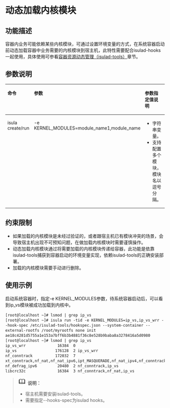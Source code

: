 # 动态加载内核模块<a name="ZH-CN_TOPIC_0184808023"></a>

## 功能描述<a name="zh-cn_topic_0182200838_section12374522153810"></a>

容器内业务可能依赖某些内核模块，可通过设置环境变量的方式，在系统容器启动前动态加载容器中业务需要的内核模块到宿主机，此特性需要配合isulad-hooks一起使用，具体使用可参看[容器资源动态管理（isulad-tools）](容器资源动态管理（isulad-tools）.md)章节。

## 参数说明<a name="zh-cn_topic_0182200838_section20744834163815"></a>

<a name="zh-cn_topic_0182200838_table1869210387418"></a>
<table><thead align="left"><tr id="zh-cn_topic_0182200838_row1569373816419"><th class="cellrowborder" valign="top" width="20.22%" id="mcps1.1.4.1.1"><p id="zh-cn_topic_0182200838_p106936387415"><a name="zh-cn_topic_0182200838_p106936387415"></a><a name="zh-cn_topic_0182200838_p106936387415"></a>命令</p>
</th>
<th class="cellrowborder" valign="top" width="51.910000000000004%" id="mcps1.1.4.1.2"><p id="zh-cn_topic_0182200838_p15693173814112"><a name="zh-cn_topic_0182200838_p15693173814112"></a><a name="zh-cn_topic_0182200838_p15693173814112"></a>参数</p>
</th>
<th class="cellrowborder" valign="top" width="27.87%" id="mcps1.1.4.1.3"><p id="zh-cn_topic_0182200838_p867912565112"><a name="zh-cn_topic_0182200838_p867912565112"></a><a name="zh-cn_topic_0182200838_p867912565112"></a>参数指定值说明</p>
</th>
</tr>
</thead>
<tbody><tr id="zh-cn_topic_0182200838_row12693163810415"><td class="cellrowborder" valign="top" width="20.22%" headers="mcps1.1.4.1.1 "><p id="zh-cn_topic_0182200838_p66931838134110"><a name="zh-cn_topic_0182200838_p66931838134110"></a><a name="zh-cn_topic_0182200838_p66931838134110"></a>isula create/run</p>
</td>
<td class="cellrowborder" valign="top" width="51.910000000000004%" headers="mcps1.1.4.1.2 "><p id="zh-cn_topic_0182200838_p20308121310422"><a name="zh-cn_topic_0182200838_p20308121310422"></a><a name="zh-cn_topic_0182200838_p20308121310422"></a>-e KERNEL_MODULES=module_name1,module_name</p>
</td>
<td class="cellrowborder" valign="top" width="27.87%" headers="mcps1.1.4.1.3 "><a name="zh-cn_topic_0182200838_ul10878831151214"></a><a name="zh-cn_topic_0182200838_ul10878831151214"></a><ul id="zh-cn_topic_0182200838_ul10878831151214"><li>字符串变量。</li><li>支持配置多个模块，模块名以逗号分隔。</li></ul>
</td>
</tr>
</tbody>
</table>

## 约束限制<a name="zh-cn_topic_0182200838_section17200718133916"></a>

-   如果加载的内核模块是未经过验证的，或者跟宿主机已有模块冲突的场景，会导致宿主机出现不可预知问题，在做加载内核模块时需要谨慎操作。
-   动态加载内核模块通过将需要加载的内核模块传递给容器，此功能是依靠isulad-tools捕获到容器启动的环境变量实现，依赖isulad-tools的正确安装部署。
-   加载的内核模块需要手动进行删除。

## 使用示例<a name="zh-cn_topic_0182200838_section13614433911"></a>

启动系统容器时，指定-e KERNEL\_MODULES参数，待系统容器启动后，可以看到ip\_vs模块被成功加载到内核中。

```
[root@localhost ~]# lsmod | grep ip_vs
[root@localhost ~]# isula run -tid -e KERNEL_MODULES=ip_vs,ip_vs_wrr --hook-spec /etc/isulad-tools/hookspec.json --system-container --external-rootfs /root/myrootfs none init
ae18c4281d5755a1e153a7bff6b3b4881f36c8e528b9baba8a3278416a5d0980
[root@localhost ~]# lsmod | grep ip_vs
ip_vs_wrr              16384  0
ip_vs                 176128  2 ip_vs_wrr
nf_conntrack          172032  7 xt_conntrack,nf_nat,nf_nat_ipv6,ipt_MASQUERADE,nf_nat_ipv4,nf_conntrack_netlink,ip_vs
nf_defrag_ipv6         20480  2 nf_conntrack,ip_vs
libcrc32c              16384  3 nf_conntrack,nf_nat,ip_vs
```

>![](public_sys-resources/icon-note.gif) **说明：**   
>-   宿主机需要安装isulad-tools。  
>-   需要指定--hooks-spec为isulad hooks。  

